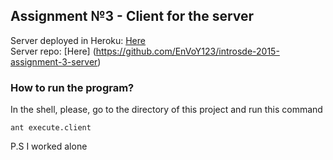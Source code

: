 ## Assignment №3 - Client for the server

Server deployed in Heroku: [Here](http://hidden-woodland-4363.herokuapp.com/soap/people?wsdl)  
Server repo: [Here] (https://github.com/EnVoY123/introsde-2015-assignment-3-server)

### How to run the program?
In the shell, please, go to the directory of this project and run this command

	ant execute.client


P.S I worked alone
